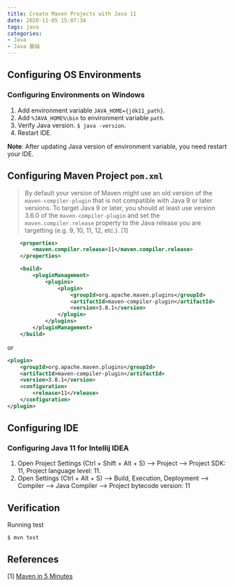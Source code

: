 ```yaml
---
title: Create Maven Projects with Java 11
date: 2020-11-05 15:07:34
tags: java
categories:
- Java
- Java 基础
---
```


## Configuring OS Environments

### Configuring Environments on Windows

1. Add environment variable `JAVA_HOME={jdk11_path}`.
2. Add `%JAVA_HOME%\bin` to environment variable `path`.
3. Verify Java version. `$ java -version`.
4. Restart IDE.

**Note**: After updating Java version of environment variable, you need restart your IDE.

## Configuring Maven Project `pom.xml` 

> By default your version of Maven might use an old version of the `maven-compiler-plugin` that is not compatible with Java 9 or later versions. To target Java 9 or later, you should at least use version 3.6.0 of the `maven-compiler-plugin` and set the `maven.compiler.release` property to the Java release you are targetting (e.g. 9, 10, 11, 12, etc.). [1]



```xml
    <properties>
        <maven.compiler.release>11</maven.compiler.release>
    </properties>

    <build>
        <pluginManagement>
            <plugins>
                <plugin>
                    <groupId>org.apache.maven.plugins</groupId>
                    <artifactId>maven-compiler-plugin</artifactId>
                    <version>3.8.1</version>
                </plugin>
            </plugins>
        </pluginManagement>
    </build>
```

or

```xml
<plugin>
    <groupId>org.apache.maven.plugins</groupId>
    <artifactId>maven-compiler-plugin</artifactId>
    <version>3.8.1</version>
    <configuration>
        <release>11</release>
    </configuration>
</plugin>
```



## Configuring IDE

### Configuring Java 11 for Intellij IDEA

1. Open Project Settings (Ctrl + Shift + Alt + S) --> Project --> Project SDK: 11, Project language level: 11. 
2. Open Settings (Ctrl + Alt + S) --> Build, Execution, Deployment --> Compiler --> Java Compiler --> Project bytecode version: 11

## Verification

Running test

```
$ mvn test
```

## References

[1] [Maven in 5 Minutes](https://maven.apache.org/guides/getting-started/maven-in-five-minutes.html)